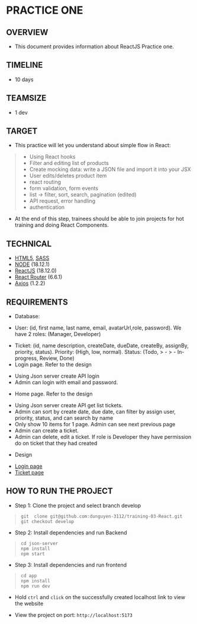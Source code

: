 # PRACTICE ONE

## OVERVIEW

- This document provides information about ReactJS Practice one.

## TIMELINE

- 10 days

## TEAMSIZE

- 1 dev

## TARGET

- This practice will let you understand about simple flow in React:
> - Using React hooks
> - Filter and editing list of products
> - Create mocking data: write a JSON file and import it into your JSX
> - User edits/deletes product item
> - react routing
> - form validation, form events
> - list -> filter, sort, search, pagination (edited) 
> - API request, error handling
> - authentication
- At the end of this step, trainees should be able to join projects for hot training and doing React Components.

## TECHNICAL

- [HTML5](https://developer.mozilla.org/en-US/docs/Glossary/HTML5), [SASS](https://sass-lang.com/)
- [NODE](https://nodejs.org/en/) (18.12.1)
- [ReactJS](https://reactjs.org/) (18.12.0)
- [React Router](https://reactrouter.com/en/main) (6.6.1)
- [Axios](https://axios-http.com/docs/intro) (1.2.2)

## REQUIREMENTS

* Database:
- User: (id, first name, last name, email, avatarUrl,role, password). We have 2 roles: (Manager, Developer)
* Ticket: (id, name description, createDate, dueDate, createBy, assignBy, priority, status). Priority: (High, low, normal). Status: (Todo, > - > - In-progress, Review, Done)
* Login page.  Refer to the design
- Using Json server create API login
- Admin can login with email and password.
* Home page. Refer to the design
-  Using Json server create API get list tickets.
- Admin can sort by create date, due date,  can filter by assign user, priority, status, and can search by name
- Only show 10 items for 1 page. Admin can see next previous page
- Admin can create a ticket.
- Admin can delete, edit a ticket. If role is Developer they have permission do on ticket that they had created

* Design
- [Login page](https://www.figma.com/file/5Ha1GwptmFrvaH4gC29FQb/Figma-Admin-Dashboard-UI-Kit-(Community)?node-id=4856%3A178&t=SZab39wbi7L9elX6-0)
- [Ticket page](https://www.figma.com/file/5Ha1GwptmFrvaH4gC29FQb/Figma-Admin-Dashboard-UI-Kit-(Community)?node-id=597%3A2&t=jI3iw2K6RWIqQ6Qg-0)
## HOW TO RUN THE PROJECT

- Step 1: Clone the project and select branch develop
> ```
> git  clone git@github.com:dunguyen-3112/training-03-React.git
> git checkout develop
> ```

- Step 2: Install dependencies  and run Backend
> ```
> cd json-server
> npm install
> npm start
> ```

- Step 3: Install dependencies  and run frontend
> ```
> cd app
> npm install
> npm run dev
> ```

- Hold `ctrl` and `click` on the successfully created localhost link to view the website

- View the project on port: `http://localhost:5173`
